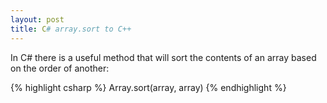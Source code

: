 ```yaml
---
layout: post
title: C# array.sort to C++
---
```

In C# there is a useful method that will sort the contents of an array based on the order of another:

{% highlight csharp %}
Array.sort(array, array)
{% endhighlight %}
